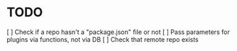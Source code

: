 TODO
====

[ ] Check if a repo hasn't a "package.json" file or not
[ ] Pass parameters for plugins via functions, not via DB
[ ] Check that remote repo exists